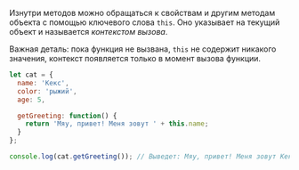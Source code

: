 Изнутри методов можно обращаться к свойствам и другим методам объекта с помощью ключевого слова `this`. Оно указывает на текущий объект и называется _контекстом вызова_.

Важная деталь: пока функция не вызвана, `this` не содержит никакого значения, контекст появляется только в момент вызова функции.

```js
let cat = {
  name: 'Кекс',
  color: 'рыжий',
  age: 5,

  getGreeting: function() {
    return 'Мяу, привет! Меня зовут ' + this.name;
  }
};

console.log(cat.getGreeting()); // Выведет: Мяу, привет! Меня зовут Кекс
```